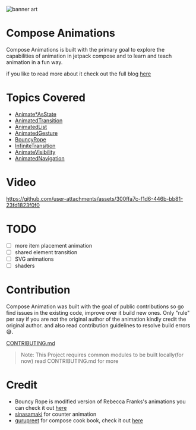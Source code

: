 ![banner art](https://github.com/MadFlasheroo7/Compose-Animations/assets/57130085/109b9237-3fa5-48c5-80a3-8bddf256ead5)

# Compose Animations
Compose Animations is built with the primary goal to explore the capabilities of animation in jetpack compose
and to learn and teach animation in a fun way.

if you like to read more about it check out the full blog [here](https://blog.realogs.in/animating-jetpack-compose-ui/)
    
# Topics Covered 
- [Animate*AsState](app/src/main/java/com/example/animations/ui/screens/AnimateValueAsState.kt)
- [AnimatedTransition](app/src/main/java/com/example/animations/ui/screens/AnimatedTransition.kt)
- [AnimatedList](app/src/main/java/com/example/animations/ui/screens/AnimateList.kt)
- [AnimatedGesture](app/src/main/java/com/example/animations/ui/screens/AnimateGestures.kt)
- [BouncyRope](app/src/main/java/com/example/animations/ui/screens/BouncyRopes.kt)
- [InfiniteTransition](app/src/main/java/com/example/animations/ui/screens/InfiniteRotation.kt)
- [AnimateVisibility](app/src/main/java/com/example/animations/ui/screens/AnimateVisibility.kt)
- [AnimatedNavigation](app/src/main/java/com/example/animations/ui/screens/AniamtedNav.kt)

# Video
https://github.com/user-attachments/assets/300ffa7c-f1d6-446b-bb81-23fd1823f0f0

# TODO
- [ ] more item placement animation
- [ ] shared element transition
- [ ] SVG animations
- [ ] shaders

# Contribution
Compose Animation was built with the goal of public contributions so go find issues in the existing code, improve over it
build new ones. Only "rule" per say if you are not the original author of the animation kindly credit the original author.
and also read contribution guidelines to resolve build errors 😅.

[CONTRIBUTING.md](CONTRIBUTING.md)

> Note: This Project requires common modules to be built locally(for now) read CONTRIBUTING.md for more

# Credit
- Bouncy Rope is modified version of Rebecca Franks's animations you can check it out [here](https://github.com/riggaroo/compose-playtime)
- [sinasamaki](https://twitter.com/sinasamaki) for counter animation
- [gurupreet](https://x.com/_gurupreet) for compose cook book, check it out [here](https://github.com/Gurupreet/ComposeCookBook)
